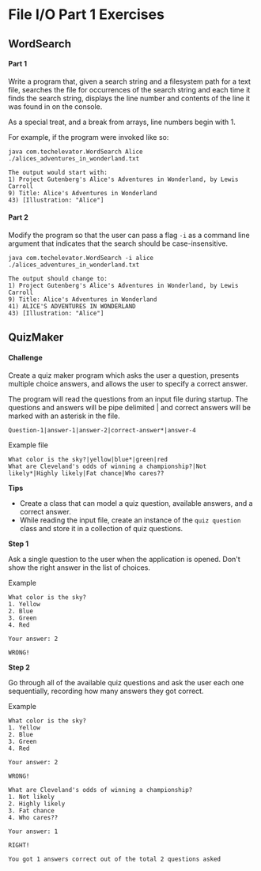 # File I/O Part 1 Exercises

## WordSearch

#### Part 1

Write a program that, given a search string and a filesystem path for a text file, searches the file for occurrences of the search string and each time it finds the search string, displays the line number and contents of the line it was found in on the console. 

As a special treat, and a break from arrays, line numbers begin with 1. 

For example, if the program were invoked like so:

```
java com.techelevator.WordSearch Alice ./alices_adventures_in_wonderland.txt

The output would start with:
1) Project Gutenberg's Alice's Adventures in Wonderland, by Lewis Carroll
9) Title: Alice's Adventures in Wonderland
43) [Illustration: "Alice"]
```

#### Part 2

Modify the program so that the user can pass a flag `-i` as a command line argument that indicates that the search should be case-insensitive.

```
java com.techelevator.WordSearch -i alice ./alices_adventures_in_wonderland.txt
       
The output should change to:
1) Project Gutenberg's Alice's Adventures in Wonderland, by Lewis Carroll
9) Title: Alice's Adventures in Wonderland
41) ALICE'S ADVENTURES IN WONDERLAND
43) [Illustration: "Alice"]
```

## QuizMaker

#### Challenge

Create a quiz maker program which asks the user a question, presents multiple choice answers, and allows the user to specify a correct answer.

The program will read the questions from an input file during startup. The questions and answers will be pipe delimited | and correct answers will be marked with an asterisk in the file.

```
Question-1|answer-1|answer-2|correct-answer*|answer-4
```
Example file

```
What color is the sky?|yellow|blue*|green|red
What are Cleveland's odds of winning a championship?|Not likely*|Highly likely|Fat chance|Who cares??
```

**Tips**

* Create a class that can model a quiz question, available answers, and a correct answer.
* While reading the input file, create an instance of the `quiz question` class and store it in a collection of quiz questions.

**Step 1**

Ask a single question to the user when the application is opened. Don't show the right answer in the list of choices.

Example
```
What color is the sky?
1. Yellow
2. Blue
3. Green
4. Red

Your answer: 2

WRONG!
``` 

**Step 2**

Go through all of the available quiz questions and ask the user each one sequentially, recording how many answers they got correct.

Example
```
What color is the sky?
1. Yellow
2. Blue
3. Green
4. Red

Your answer: 2

WRONG!

What are Cleveland's odds of winning a championship?
1. Not likely
2. Highly likely
3. Fat chance
4. Who cares??

Your answer: 1

RIGHT!

You got 1 answers correct out of the total 2 questions asked
```